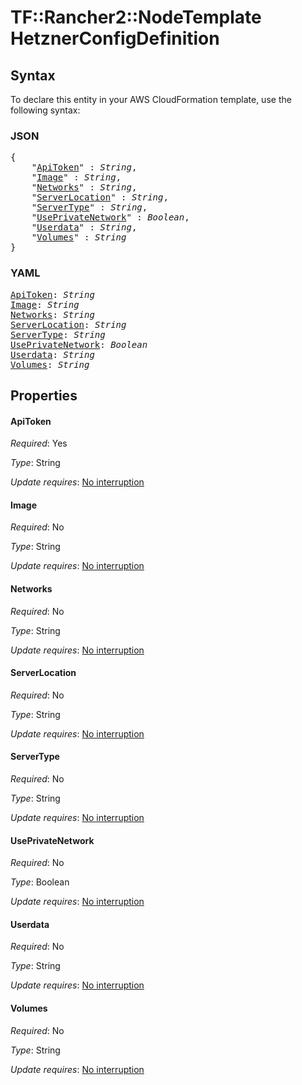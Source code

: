 # TF::Rancher2::NodeTemplate HetznerConfigDefinition

## Syntax

To declare this entity in your AWS CloudFormation template, use the following syntax:

### JSON

<pre>
{
    "<a href="#apitoken" title="ApiToken">ApiToken</a>" : <i>String</i>,
    "<a href="#image" title="Image">Image</a>" : <i>String</i>,
    "<a href="#networks" title="Networks">Networks</a>" : <i>String</i>,
    "<a href="#serverlocation" title="ServerLocation">ServerLocation</a>" : <i>String</i>,
    "<a href="#servertype" title="ServerType">ServerType</a>" : <i>String</i>,
    "<a href="#useprivatenetwork" title="UsePrivateNetwork">UsePrivateNetwork</a>" : <i>Boolean</i>,
    "<a href="#userdata" title="Userdata">Userdata</a>" : <i>String</i>,
    "<a href="#volumes" title="Volumes">Volumes</a>" : <i>String</i>
}
</pre>

### YAML

<pre>
<a href="#apitoken" title="ApiToken">ApiToken</a>: <i>String</i>
<a href="#image" title="Image">Image</a>: <i>String</i>
<a href="#networks" title="Networks">Networks</a>: <i>String</i>
<a href="#serverlocation" title="ServerLocation">ServerLocation</a>: <i>String</i>
<a href="#servertype" title="ServerType">ServerType</a>: <i>String</i>
<a href="#useprivatenetwork" title="UsePrivateNetwork">UsePrivateNetwork</a>: <i>Boolean</i>
<a href="#userdata" title="Userdata">Userdata</a>: <i>String</i>
<a href="#volumes" title="Volumes">Volumes</a>: <i>String</i>
</pre>

## Properties

#### ApiToken

_Required_: Yes

_Type_: String

_Update requires_: [No interruption](https://docs.aws.amazon.com/AWSCloudFormation/latest/UserGuide/using-cfn-updating-stacks-update-behaviors.html#update-no-interrupt)

#### Image

_Required_: No

_Type_: String

_Update requires_: [No interruption](https://docs.aws.amazon.com/AWSCloudFormation/latest/UserGuide/using-cfn-updating-stacks-update-behaviors.html#update-no-interrupt)

#### Networks

_Required_: No

_Type_: String

_Update requires_: [No interruption](https://docs.aws.amazon.com/AWSCloudFormation/latest/UserGuide/using-cfn-updating-stacks-update-behaviors.html#update-no-interrupt)

#### ServerLocation

_Required_: No

_Type_: String

_Update requires_: [No interruption](https://docs.aws.amazon.com/AWSCloudFormation/latest/UserGuide/using-cfn-updating-stacks-update-behaviors.html#update-no-interrupt)

#### ServerType

_Required_: No

_Type_: String

_Update requires_: [No interruption](https://docs.aws.amazon.com/AWSCloudFormation/latest/UserGuide/using-cfn-updating-stacks-update-behaviors.html#update-no-interrupt)

#### UsePrivateNetwork

_Required_: No

_Type_: Boolean

_Update requires_: [No interruption](https://docs.aws.amazon.com/AWSCloudFormation/latest/UserGuide/using-cfn-updating-stacks-update-behaviors.html#update-no-interrupt)

#### Userdata

_Required_: No

_Type_: String

_Update requires_: [No interruption](https://docs.aws.amazon.com/AWSCloudFormation/latest/UserGuide/using-cfn-updating-stacks-update-behaviors.html#update-no-interrupt)

#### Volumes

_Required_: No

_Type_: String

_Update requires_: [No interruption](https://docs.aws.amazon.com/AWSCloudFormation/latest/UserGuide/using-cfn-updating-stacks-update-behaviors.html#update-no-interrupt)

